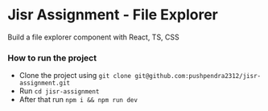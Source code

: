 # Jisr Assignment - File Explorer
Build a file explorer component with React, TS, CSS

### How to run the project
- Clone the project using `git clone git@github.com:pushpendra2312/jisr-assignment.git`
- Run `cd jisr-assignment`
- After that run `npm i && npm run dev`
